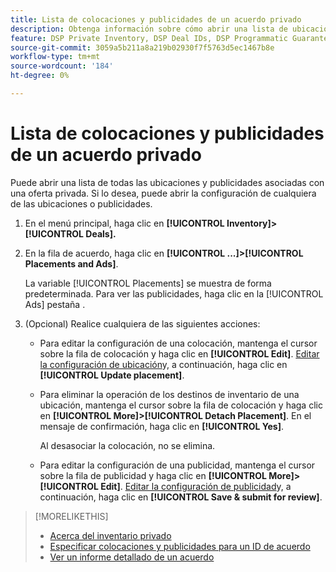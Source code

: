 ```yaml
---
title: Lista de colocaciones y publicidades de un acuerdo privado
description: Obtenga información sobre cómo abrir una lista de ubicaciones y publicidades asociadas a una oferta privada.
feature: DSP Private Inventory, DSP Deal IDs, DSP Programmatic Guaranteed Deals
source-git-commit: 3059a5b211a8a219b02930f7f5763d5ec1467b8e
workflow-type: tm+mt
source-wordcount: '184'
ht-degree: 0%

---
```


# Lista de colocaciones y publicidades de un acuerdo privado

Puede abrir una lista de todas las ubicaciones y publicidades asociadas con una oferta privada. Si lo desea, puede abrir la configuración de cualquiera de las ubicaciones o publicidades.

1. En el menú principal, haga clic en **[!UICONTROL Inventory]> [!UICONTROL Deals].**

1. En la fila de acuerdo, haga clic en  **[!UICONTROL ...]>[!UICONTROL Placements and Ads]**.

   La variable [!UICONTROL Placements] se muestra de forma predeterminada. Para ver las publicidades, haga clic en la [!UICONTROL Ads] pestaña .

1. (Opcional) Realice cualquiera de las siguientes acciones:

   * Para editar la configuración de una colocación, mantenga el cursor sobre la fila de colocación y haga clic en **[!UICONTROL Edit]**. [Editar la configuración de ubicación](/help/dsp/campaign-management/placements/placement-settings.md)y, a continuación, haga clic en **[!UICONTROL Update placement]**.

   * Para eliminar la operación de los destinos de inventario de una ubicación, mantenga el cursor sobre la fila de colocación y haga clic en **[!UICONTROL More]>[!UICONTROL Detach Placement]**. En el mensaje de confirmación, haga clic en **[!UICONTROL Yes]**.

      Al desasociar la colocación, no se elimina.

   * Para editar la configuración de una publicidad, mantenga el cursor sobre la fila de publicidad y haga clic en **[!UICONTROL More]>[!UICONTROL Edit]**. [Editar la configuración de publicidad](/help/dsp/campaign-management/ads/ad-edit.md)y, a continuación, haga clic en **[!UICONTROL Save & submit for review]**.

>[!MORELIKETHIS]
>
>* [Acerca del inventario privado](private-inventory-about.md)
>* [Especificar colocaciones y publicidades para un ID de acuerdo](deal-id-attach-placements.md)
>* [Ver un informe detallado de un acuerdo](deal-view-report.md)

